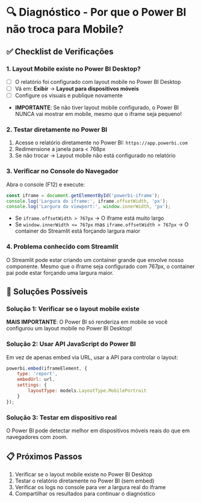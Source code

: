 # 🔍 Diagnóstico - Por que o Power BI não troca para Mobile?

## ✅ Checklist de Verificações

### 1. **Layout Mobile existe no Power BI Desktop?**
- [ ] O relatório foi configurado com layout mobile no Power BI Desktop
- [ ] Vá em: **Exibir** → **Layout para dispositivos móveis**
- [ ] Configure os visuais e publique novamente
- **IMPORTANTE**: Se não tiver layout mobile configurado, o Power BI NUNCA vai mostrar em mobile, mesmo que o iframe seja pequeno!

### 2. **Testar diretamente no Power BI**
1. Acesse o relatório diretamente no Power BI: `https://app.powerbi.com`
2. Redimensione a janela para < 768px
3. Se não trocar → Layout mobile não está configurado no relatório

### 3. **Verificar no Console do Navegador**
Abra o console (F12) e execute:
```javascript
const iframe = document.getElementById('powerbi-iframe');
console.log('Largura do iframe:', iframe.offsetWidth, 'px');
console.log('Largura da viewport:', window.innerWidth, 'px');
```
- Se `iframe.offsetWidth > 767px` → O iframe está muito largo
- Se `window.innerWidth <= 767px` mas `iframe.offsetWidth > 767px` → O container do Streamlit está forçando largura maior

### 4. **Problema conhecido com Streamlit**
O Streamlit pode estar criando um container grande que envolve nosso componente. Mesmo que o iframe seja configurado com 767px, o container pai pode estar forçando uma largura maior.

## 🔧 Soluções Possíveis

### Solução 1: Verificar se o layout mobile existe
**MAIS IMPORTANTE**: O Power BI só renderiza em mobile se você configurou um layout mobile no Power BI Desktop!

### Solução 2: Usar API JavaScript do Power BI
Em vez de apenas embed via URL, usar a API para controlar o layout:
```javascript
powerbi.embed(iframeElement, {
    type: 'report',
    embedUrl: url,
    settings: {
        layoutType: models.LayoutType.MobilePortrait
    }
});
```

### Solução 3: Testar em dispositivo real
O Power BI pode detectar melhor em dispositivos móveis reais do que em navegadores com zoom.

## 📋 Próximos Passos

1. Verificar se o layout mobile existe no Power BI Desktop
2. Testar o relatório diretamente no Power BI (sem embed)
3. Verificar os logs no console para ver a largura real do iframe
4. Compartilhar os resultados para continuar o diagnóstico

